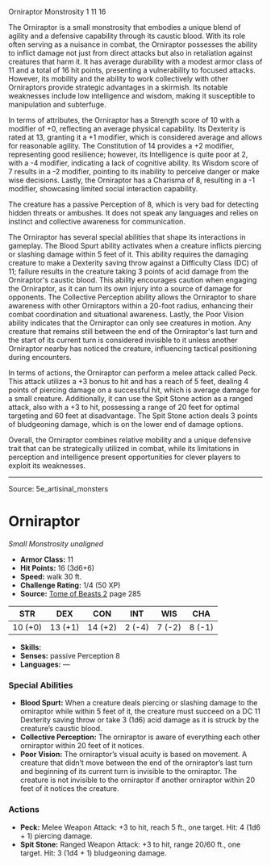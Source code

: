<MonsterName/>Orniraptor</MonsterName>
<CreatureType/>Monstrosity</CreatureType>
<CR/>1</CR>
<AC/>11</AC>
<HP/>16</HP>
<summary>The Orniraptor is a small monstrosity that embodies a unique blend of agility and a defensive capability through its caustic blood. With its role often serving as a nuisance in combat, the Orniraptor possesses the ability to inflict damage not just from direct attacks but also in retaliation against creatures that harm it. It has average durability with a modest armor class of 11 and a total of 16 hit points, presenting a vulnerability to focused attacks. However, its mobility and the ability to work collectively with other Orniraptors provide strategic advantages in a skirmish. Its notable weaknesses include low intelligence and wisdom, making it susceptible to manipulation and subterfuge.</summary>

<detail>

In terms of attributes, the Orniraptor has a Strength score of 10 with a modifier of +0, reflecting an average physical capability. Its Dexterity is rated at 13, granting it a +1 modifier, which is considered average and allows for reasonable agility. The Constitution of 14 provides a +2 modifier, representing good resilience; however, its Intelligence is quite poor at 2, with a -4 modifier, indicating a lack of cognitive ability. Its Wisdom score of 7 results in a -2 modifier, pointing to its inability to perceive danger or make wise decisions. Lastly, the Orniraptor has a Charisma of 8, resulting in a -1 modifier, showcasing limited social interaction capability. 

The creature has a passive Perception of 8, which is very bad for detecting hidden threats or ambushes. It does not speak any languages and relies on instinct and collective awareness for communication. 

The Orniraptor has several special abilities that shape its interactions in gameplay. The Blood Spurt ability activates when a creature inflicts piercing or slashing damage within 5 feet of it. This ability requires the damaging creature to make a Dexterity saving throw against a Difficulty Class (DC) of 11; failure results in the creature taking 3 points of acid damage from the Orniraptor's caustic blood. This ability encourages caution when engaging the Orniraptor, as it can turn its own injury into a source of damage for opponents. The Collective Perception ability allows the Orniraptor to share awareness with other Orniraptors within a 20-foot radius, enhancing their combat coordination and situational awareness. Lastly, the Poor Vision ability indicates that the Orniraptor can only see creatures in motion. Any creature that remains still between the end of the Orniraptor's last turn and the start of its current turn is considered invisible to it unless another Orniraptor nearby has noticed the creature, influencing tactical positioning during encounters.

In terms of actions, the Orniraptor can perform a melee attack called Peck. This attack utilizes a +3 bonus to hit and has a reach of 5 feet, dealing 4 points of piercing damage on a successful hit, which is average damage for a small creature. Additionally, it can use the Spit Stone action as a ranged attack, also with a +3 to hit, possessing a range of 20 feet for optimal targeting and 60 feet at disadvantage. The Spit Stone action deals 3 points of bludgeoning damage, which is on the lower end of damage options.

Overall, the Orniraptor combines relative mobility and a unique defensive trait that can be strategically utilized in combat, while its limitations in perception and intelligence present opportunities for clever players to exploit its weaknesses.</detail>



---

Source: 5e_artisinal_monsters

# Orniraptor

*Small* *Monstrosity* *unaligned*

- **Armor Class:** 11
- **Hit Points:** 16 (3d6+6)
- **Speed:** walk 30 ft.
- **Challenge Rating:** 1/4 (50 XP)
- **Source:** [Tome of Beasts 2](https://koboldpress.com/kpstore/product/tome-of-beasts-2-for-5th-edition) page 285

| STR | DEX | CON | INT | WIS | CHA |
| --- | --- | --- | --- | --- | --- |
| 10 (+0) | 13 (+1) | 14 (+2) | 2 (-4) | 7 (-2) | 8 (-1) |

- **Skills:** 
- **Senses:** passive Perception 8
- **Languages:** —

### Special Abilities

- **Blood Spurt:** When a creature deals piercing or slashing damage to the orniraptor while within 5 feet of it, the creature must succeed on a DC 11 Dexterity saving throw or take 3 (1d6) acid damage as it is struck by the creature’s caustic blood.
- **Collective Perception:** The orniraptor is aware of everything each other orniraptor within 20 feet of it notices.
- **Poor Vision:** The orniraptor’s visual acuity is based on movement. A creature that didn’t move between the end of the orniraptor’s last turn and beginning of its current turn is invisible to the orniraptor. The creature is not invisible to the orniraptor if another orniraptor within 20 feet of it notices the creature.

### Actions

- **Peck:** Melee Weapon Attack: +3 to hit, reach 5 ft., one target. Hit: 4 (1d6 + 1) piercing damage.
- **Spit Stone:** Ranged Weapon Attack: +3 to hit, range 20/60 ft., one target. Hit: 3 (1d4 + 1) bludgeoning damage.




